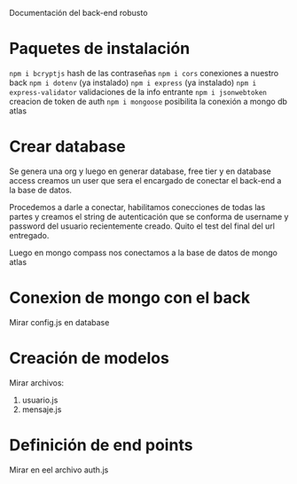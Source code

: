 Documentación del back-end robusto

# Paquetes de instalación

```npm i bcryptjs``` hash de las contraseñas
```npm i cors``` conexiones a nuestro back
```npm i dotenv```  (ya instalado)
```npm i express``` (ya instalado)
```npm i express-validator``` validaciones de la info entrante
```npm i jsonwebtoken``` creacion de token de auth
```npm i mongoose``` posibilita la conexión a mongo db atlas

# Crear database

Se genera una org y luego en generar database, free tier y en database access creamos un user que sera el encargado de conectar el back-end a la base de datos.

Procedemos a darle a conectar, habilitamos conecciones de todas las partes y creamos el string de autenticación que se conforma de username y password del usuario recientemente creado. Quito el test del final del url entregado.

Luego en mongo compass nos conectamos a la base de datos de mongo atlas

# Conexion de mongo con el back

Mirar config.js en database

# Creación de modelos 

Mirar archivos:

1. usuario.js
2. mensaje.js

# Definición de end points

Mirar en eel archivo auth.js

